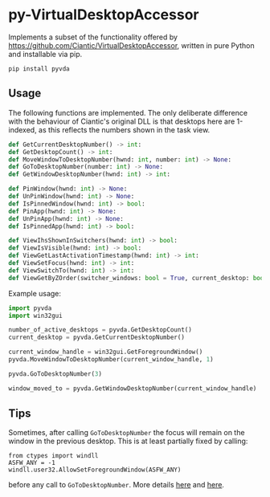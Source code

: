 # py-VirtualDesktopAccessor

Implements a subset of the functionality offered by https://github.com/Ciantic/VirtualDesktopAccessor, written in pure Python and installable via pip.

```
pip install pyvda
```

## Usage

The following functions are implemented. The only deliberate difference with the behaviour of Ciantic's original DLL is that desktops here are 1-indexed, as this reflects the numbers shown in the task view.

```python
def GetCurrentDesktopNumber() -> int:
def GetDesktopCount() -> int:
def MoveWindowToDesktopNumber(hwnd: int, number: int) -> None:
def GoToDesktopNumber(number: int) -> None:
def GetWindowDesktopNumber(hwnd: int) -> int:

def PinWindow(hwnd: int) -> None:
def UnPinWindow(hwnd: int) -> None:
def IsPinnedWindow(hwnd: int) -> bool:
def PinApp(hwnd: int) -> None:
def UnPinApp(hwnd: int) -> None:
def IsPinnedApp(hwnd: int) -> bool:

def ViewIhsShownInSwitchers(hwnd: int) -> bool:
def ViewIsVisible(hwnd: int) -> bool:
def ViewGetLastActivationTimestamp(hwnd: int) -> int:
def ViewSetFocus(hwnd: int) -> int:
def ViewSwitchTo(hwnd: int) -> int:
def ViewGetByZOrder(switcher_windows: bool = True, current_desktop: bool = True) -> List[int]:
```

Example usage:
```python
import pyvda
import win32gui

number_of_active_desktops = pyvda.GetDesktopCount()
current_desktop = pyvda.GetCurrentDesktopNumber()

current_window_handle = win32gui.GetForegroundWindow()
pyvda.MoveWindowToDesktopNumber(current_window_handle, 1)

pyvda.GoToDesktopNumber(3)

window_moved_to = pyvda.GetWindowDesktopNumber(current_window_handle)
```

## Tips

Sometimes, after calling `GoToDesktopNumber` the focus will remain on the window in the previous desktop. This is at least partially fixed by calling:
```
from ctypes import windll
ASFW_ANY = -1
windll.user32.AllowSetForegroundWindow(ASFW_ANY)
```

before any call to `GoToDesktopNumber`. More details [here](https://github.com/Ciantic/VirtualDesktopAccessor/issues/4) and [here](https://docs.microsoft.com/en-us/windows/win32/api/winuser/nf-winuser-allowsetforegroundwindow).
